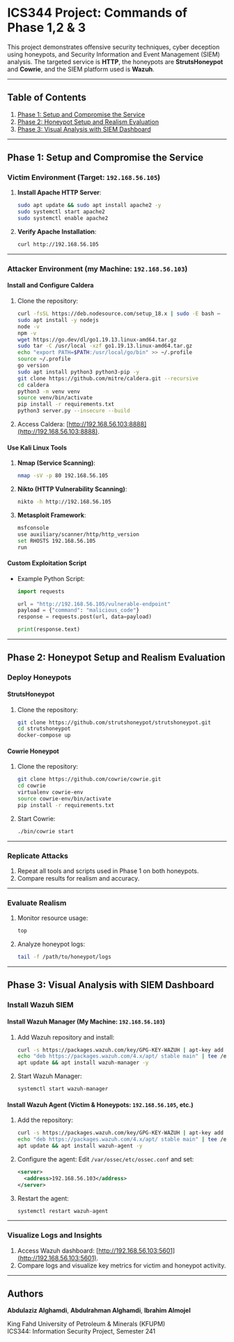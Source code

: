 # ICS344 Project: Commands of Phase 1,2 & 3

This project demonstrates offensive security techniques, cyber deception using honeypots, and Security Information and Event Management (SIEM) analysis. The targeted service is **HTTP**, the honeypots are **StrutsHoneypot** and **Cowrie**, and the SIEM platform used is **Wazuh**.

---

## Table of Contents
1. [Phase 1: Setup and Compromise the Service](#phase-1-setup-and-compromise-the-service)
2. [Phase 2: Honeypot Setup and Realism Evaluation](#phase-2-honeypot-setup-and-realism-evaluation)
3. [Phase 3: Visual Analysis with SIEM Dashboard](#phase-3-visual-analysis-with-siem-dashboard)

---

## Phase 1: Setup and Compromise the Service

### Victim Environment (Target: `192.168.56.105`)
1. **Install Apache HTTP Server**:
    ```bash
    sudo apt update && sudo apt install apache2 -y
    sudo systemctl start apache2
    sudo systemctl enable apache2
    ```
2. **Verify Apache Installation**:
    ```bash
    curl http://192.168.56.105
    ```

---

### Attacker Environment (my Machine: `192.168.56.103`)

#### Install and Configure Caldera
1. Clone the repository:
    ```bash
    curl -fsSL https://deb.nodesource.com/setup_18.x | sudo -E bash –
    sudo apt install -y nodejs
    node -v
    npm -v
    wget https://go.dev/dl/go1.19.13.linux-amd64.tar.gz
    sudo tar -C /usr/local -xzf go1.19.13.linux-amd64.tar.gz
    echo "export PATH=$PATH:/usr/local/go/bin" >> ~/.profile
    source ~/.profile
    go version
    sudo apt install python3 python3-pip -y
    git clone https://github.com/mitre/caldera.git --recursive
    cd caldera
    python3 -m venv venv
    source venv/bin/activate
    pip install -r requirements.txt
    python3 server.py --insecure --build
    ```
    
2. Access Caldera: [http://192.168.56.103:8888](http://192.168.56.103:8888).

#### Use Kali Linux Tools
1. **Nmap (Service Scanning)**:
    ```bash
    nmap -sV -p 80 192.168.56.105
    ```
2. **Nikto (HTTP Vulnerability Scanning)**:
    ```bash
    nikto -h http://192.168.56.105
    ```
3. **Metasploit Framework**:
    ```bash
    msfconsole
    use auxiliary/scanner/http/http_version
    set RHOSTS 192.168.56.105
    run
    ```

#### Custom Exploitation Script
- Example Python Script:
    ```python
    import requests

    url = "http://192.168.56.105/vulnerable-endpoint"
    payload = {"command": "malicious_code"}
    response = requests.post(url, data=payload)

    print(response.text)
    ```

---

## Phase 2: Honeypot Setup and Realism Evaluation

### Deploy Honeypots

#### StrutsHoneypot
1. Clone the repository:
    ```bash
    git clone https://github.com/strutshoneypot/strutshoneypot.git
    cd strutshoneypot
    docker-compose up
    ```

#### Cowrie Honeypot
1. Clone the repository:
    ```bash
    git clone https://github.com/cowrie/cowrie.git
    cd cowrie
    virtualenv cowrie-env
    source cowrie-env/bin/activate
    pip install -r requirements.txt
    ```
2. Start Cowrie:
    ```bash
    ./bin/cowrie start
    ```

---

### Replicate Attacks
1. Repeat all tools and scripts used in Phase 1 on both honeypots.
2. Compare results for realism and accuracy.

---

### Evaluate Realism
1. Monitor resource usage:
    ```bash
    top
    ```
2. Analyze honeypot logs:
    ```bash
    tail -f /path/to/honeypot/logs
    ```

---

## Phase 3: Visual Analysis with SIEM Dashboard

### Install Wazuh SIEM

#### Install Wazuh Manager (My Machine: `192.168.56.103`)
1. Add Wazuh repository and install:
    ```bash
    curl -s https://packages.wazuh.com/key/GPG-KEY-WAZUH | apt-key add -
    echo "deb https://packages.wazuh.com/4.x/apt/ stable main" | tee /etc/apt/sources.list.d/wazuh.list
    apt update && apt install wazuh-manager -y
    ```
2. Start Wazuh Manager:
    ```bash
    systemctl start wazuh-manager
    ```

#### Install Wazuh Agent (Victim & Honeypots: `192.168.56.105`, etc.)
1. Add the repository:
    ```bash
    curl -s https://packages.wazuh.com/key/GPG-KEY-WAZUH | apt-key add -
    echo "deb https://packages.wazuh.com/4.x/apt/ stable main" | tee /etc/apt/sources.list.d/wazuh.list
    apt update && apt install wazuh-agent -y
    ```
2. Configure the agent:
    Edit `/var/ossec/etc/ossec.conf` and set:
    ```xml
    <server>
      <address>192.168.56.103</address>
    </server>
    ```
3. Restart the agent:
    ```bash
    systemctl restart wazuh-agent
    ```

---

### Visualize Logs and Insights
1. Access Wazuh dashboard: [http://192.168.56.103:5601](http://192.168.56.103:5601).
2. Compare logs and visualize key metrics for victim and honeypot activity.


---

## Authors
**Abdulaziz Alghamdi**, **Abdulrahman Alghamdi**, **Ibrahim Almojel**

King Fahd University of Petroleum & Minerals (KFUPM)  
ICS344: Information Security Project, Semester 241  
